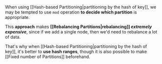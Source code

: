 When using [[Hash-based Partitioning|partitioning by the hash of key]], we may be tempted to use `mod` operation **to decide which partition** is appropriate.

This **approach** makes **[[Rebalancing Partitions|rebalancing]] _extremely expensive_**, since if we add a single node, then we'd need to rebalance a lot of data.

That's why when [[Hash-based Partitioning|partitioning by the hash of key]], it's better to **use hash ranges**, though it is also possible to make [[Fixed number of Partitions]] beforehand.
